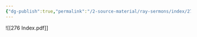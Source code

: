 ```yaml
---
{"dg-publish":true,"permalink":"/2-source-material/ray-sermons/index/276-index/","updated":"2025-04-26T10:23:52.000-05:00"}
---
```


![[276 Index.pdf]]